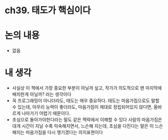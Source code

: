 # ch39. 태도가 핵심이다

# 논의 내용

- 없음

# 내 생각

- 사실상 이 책에서 가장 중요한 부분이 아닐까 싶고, 작가가 의도적으로 맨 마지막에 배치한게 아닐까? 라는 생각이다
- 꼭 프로그래밍이 아니더라도, 태도는 매우 중요하다. 태도는 마음가짐으로도 말할 수 있는데, 아무리 능력이 좋더라도, 마음가짐이 제대로 정립되어있지 않다면, 올바르게 나아가기 어렵기 때문이다.
- 초심으로 돌아가야한다라는 말도 같은 맥락에서 이해할 수 있다 사람의 마음가짐은 대개 시간이 지날 수록 익숙해지면서, 느슨해 지는데, 초심을 다진다는 말은 이 느슨해지는 마음가짐을 다시 챙기겠다는 의지표현이다
